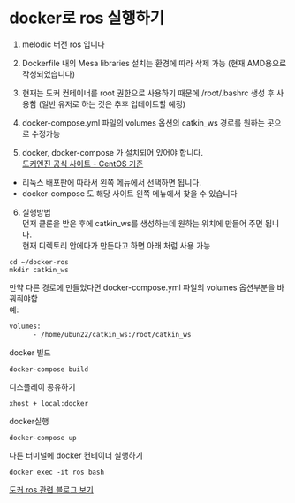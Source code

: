 # docker로 ros 실행하기
1. melodic 버전 ros 입니다

2. Dockerfile 내의 Mesa libraries 설치는 환경에 따라 삭제 가능 (현재 AMD용으로 작성되었습니다)

3. 현재는 도커 컨테이너를 root 권한으로 사용하기 때문에 /root/.bashrc 생성 후 사용함 (일반 유저로 하는 것은 추후 업데이트할 예정)

4. docker-compose.yml 파일의 volumes 옵션의 catkin_ws 경로를 원하는 곳으로 수정가능

5. docker, docker-compose 가 설치되어 있어야 합니다.  
[도커엔진 공식 사이트 - CentOS 기준](https://docs.docker.com/engine/install/centos/)  
- 리눅스 배포판에 따라서 왼쪽 메뉴에서 선택하면 됩니다.  
- docker-compose 도 해당 사이트 왼쪽 메뉴에서 찾을 수 있습니다

6. 실행방법  
먼저 클론을 받은 후에 catkin_ws를 생성하는데 원하는 위치에 만들어 주면 됩니다.  
현재 디렉토리 안에다가 만든다고 하면 아래 처럼 사용 가능
```
cd ~/docker-ros
mkdir catkin_ws
```

만약 다른 경로에 만들었다면 docker-compose.yml 파일의 volumes 옵션부분을 바꿔줘야함  
예:
```xml
volumes:
      - /home/ubun22/catkin_ws:/root/catkin_ws 
```

docker 빌드
```
docker-compose build
```

디스플레이 공유하기
```
xhost + local:docker
```

docker실행
```
docker-compose up
```

다른 터미널에 docker 컨테이너 실행하기
```
docker exec -it ros bash
```

[도커 ros 관련 블로그 보기](http://54.180.113.157/tag/docker%20ros%20%ED%8A%9C%ED%86%A0%EB%A6%AC%EC%96%BC)

